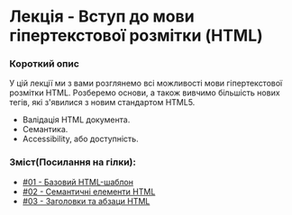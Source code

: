 # Лекція - Вступ до мови гіпертекстової ​розмітки (HTML)​
### Короткий опис
У цій лекції ми з вами розглянемо всі можливості мови гіпертекстової розмітки HTML.
Розберемо основи, а також вивчимо більшість нових тегів, які з'явилися з новим стандартом HTML5.
- Валідація HTML документа.
- Семантика.
- Accessibility, або доступність.

### Зміст(Посилання на гілки):
- [#01 - Базовий HTML-шаблон](https://github.com/bohdandeputat/MyWebSite/tree/HTML.01-Basic-HTML-Template)
- [#02 - Семантичні елементи HTML](https://github.com/bohdandeputat/MyWebSite/tree/HTML.02-Semantic-Elements)
- [#03 - Заголовки та абзаци HTML](https://github.com/bohdandeputat/MyWebSite/tree/HTML.03-Headings-and-Paragraphs)